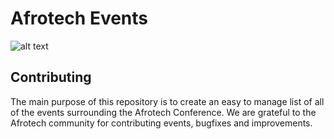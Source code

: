 # Afrotech Events
![alt text](https://storage.googleapis.com/afrotech/Images/images/logo.svg "Afrotech Logo")

## Contributing

The main purpose of this repository is to create an easy to manage list of all of the events surrounding the Afrotech Conference. We are grateful to the Afrotech community for contributing events, bugfixes and improvements.
